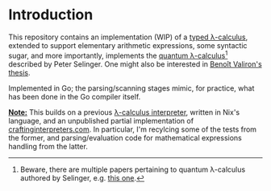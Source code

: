 # Introduction
This repository contains an implementation (WIP) of a
[typed λ-calculus][wp-en-typed-lambda-calculus], extended to
support elementary arithmetic expressions, some syntactic sugar,
and more importantly, implements the [quantum λ-calculus][qlc][^0]
described by Peter Selinger. One might also be interested in
[Benoît Valiron's thesis][benoit-valiron-thesis].

Implemented in Go; the parsing/scanning stages mimic, for practice,
what has been done in the Go compiler itself.

**<u>Note:</u>** This builds on a previous [λ-calculus interpreter][tales-lambda],
written in Nix's language, and an unpublished partial implementation of
[craftinginterpreters.com][craftinginterpreters.com]. In particular,
I'm recylcing some of the tests from the former, and parsing/evaluation
code for mathematical expressions handling from the latter.

[^0]: Beware, there are multiple papers pertaining to quantum
λ-calculus authored by Selinger, e.g. [this one][qlc2].

[qlc]: https://www.mscs.dal.ca/~selinger/papers/qlambdabook.pdf
[qlc2]: https://arxiv.org/pdf/cs/0404056
[benoit-valiron-thesis]: https://theses.hal.science/tel-00483944
[wp-en-typed-lambda-calculus]: https://en.wikipedia.org/wiki/Typed_lambda_calculus
[tales-lambda]: https://tales.mbivert.com/on-nix-language-lambda-calculus/
[craftinginterpreters.com]: https://craftinginterpreters.com/

<!--

https://okmij.org/ftp/ML/generalization.html

https://nostarch.com/writing-c-compiler
https://github.com/rui314/chibicc

https://compilerbook.com/
https://interpreterbook.com/

https://github.com/jozefg/pcf/blob/master/explanation.md
https://jozefg.bitbucket.io/posts/2014-12-17-variables.html
	https://hackage.haskell.org/package/bound

https://github.com/jozefg/pcf/blob/master/src/Language/Pcf.hs

https://web.archive.org/web/20071213234103/http://www.cs.pomona.edu/classes/cs131/Parsers/parsePCF.sml

https://okmij.org/ftp/ML/generalization.html

https://caml.inria.fr/pub/docs/u3-ocaml/ocaml-ml.html

https://github.com/ocaml/ocaml/blob/trunk/typing/HACKING.adoc

-->